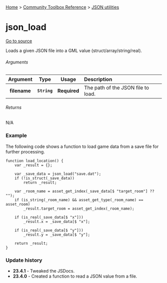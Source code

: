 [Home](/README.md) > [Community Toolbox Reference](/Docs/Reference/Reference.md) > [JSON utilities](/Docs/Reference/Groups/JsonUtils.md)

# json_load

[Go to source](/Community%20Toolbox/scripts/utils_CommunityToolboxJson/utils_CommunityToolboxJson.gml#L4)

Loads a given JSON file into a GML value (struct/array/string/real).

###### Arguments

| Argument | Type | Usage | Description |
|:---:|:---:|:---:|:---|
| **filename** | **`String`** | **Required** | The path of the JSON file to load. |

###### Returns
N/A

### Example

The following code shows a function to load game data from a save file for further processing.

```gml
function load_location() {
    var _result = {};
    
    var _save_data = json_load("save.dat");
    if (!is_struct(_save_data))
        return _result;
    
    var _room_name = asset_get_index(_save_data[$ "target_room"] ?? "");
    if (is_string(_room_name) && asset_get_type(_room_name) == asset_room)
        _result.target_room = asset_get_index(_room_name);
    
    if (is_real(_save_data[$ "x"]))
        _result.x = _save_data[$ "x"];
    
    if (is_real(_save_data[$ "y"]))
        _result.y = _save_data[$ "y"];
    
    return _result;
}
```

### Update history

- **23.4.1** - Tweaked the JSDocs.
- **23.4.0** - Created a function to read a JSON value from a file.
